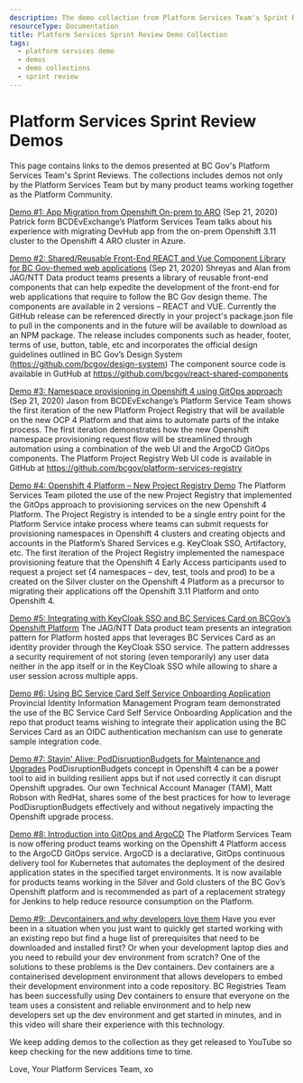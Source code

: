 ```yaml
---
description: The demo collection from Platform Services Team's Sprint Reviews.
resourceType: Documentation
title: Platform Services Sprint Review Demo Collection
tags:
  - platform services demo
  - demos
  - demo collections
  - sprint review
---
```


# Platform Services Sprint Review Demos

This page contains links to the demos presented at BC Gov's Platform Services Team's Sprint Reviews. The collections includes demos not only by the Platform Services Team but by many product teams working together as the Platform Community.


[Demo #1: App Migration from Openshift On-prem to ARO](https://www.youtube.com/watch?v=i-auqEUcR5U&t=1s) (Sep 21, 2020)
Patrick form BCDEvExchange’s Platform Services Team talks about his experience with migrating DevHub app from the on-prem Openshift 3.11 cluster to the Openshift 4 ARO cluster in Azure.

[Demo #2: Shared/Reusable Front-End REACT and Vue Component Library for BC Gov-themed web applications](https://www.youtube.com/watch?v=eFi5QJo2hgo&t=4s) (Sep 21, 2020)
Shreyas and Alan from JAG/NTT Data product teams presents a library of reusable front-end components that can help expedite the development of the front-end for web applications that require to follow the BC Gov design theme. The components are available in 2 versions – REACT and VUE. Currently the GitHub release can be referenced directly in your project's package.json file to pull in the components and in the future will be available to download as an NPM package. The release includes components such as header, footer, terms of use,  button, table, etc and incorporates the official design guidelines outlined in BC Gov’s Design System (https://github.com/bcgov/design-system)
The component source code is available in GutHub at https://github.com/bcgov/react-shared-components

[Demo #3: Namespace provisioning in Openshift 4 using GitOps approach](https://www.youtube.com/watch?v=5aSon_DVbRM&t=1s) (Sep 21, 2020)
Jason from BCDEvExchange’s Platform Service Team shows the first iteration of the new Platform Project Registry that will be available on the new OCP 4 Platform and that aims to automate parts of the intake process. The first iteration demonstrates how the new Openshift namespace provisioning request flow will be streamlined through automation using a combination of the web UI and the ArgoCD GitOps components.
The Platform Project Registry Web UI code is available in GitHub at https://github.com/bcgov/platform-services-registry

[Demo #4: Openshift 4 Platform – New Project Registry Demo](https://www.youtube.com/watch?v=HiHsd-Rg57E&t=1633s)
The Platform Services Team piloted the use of the new Project Registry that implemented the GitOps approach to provisioning services on the new Openshift 4 Platform. The Project Registry is intended to be a single entry point for the Platform Service intake process where teams can submit requests for provisioning namespaces in Openshift 4 clusters and creating objects and accounts in the Platform’s Shared Services e.g. KeyCloak SSO, Artifactory, etc. The first iteration of the Project Registry implemented the namespace provisioning feature that the Openshift 4 Early Access participants used to request a project set (4 namespaces – dev, test, tools and prod) to be a created on the Silver cluster on the Openshift 4 Platform as a precursor to migrating their applications off the Openshift 3.11 Platform and onto Openshift 4.

[Demo #5: Integrating with KeyCloak SSO and BC Services Card on BCGov’s Openshift Platform](https://www.youtube.com/watch?v=IGONgJkvwms)
The JAG/NTT Data product team presents an integration pattern for Platform hosted apps that leverages BC Services Card as an identity provider through the KeyCloak SSO service.
The pattern addresses a security requirement of not storing (even temporarily) any user data  neither in the app itself or in the KeyCloak SSO while allowing to share a user session across multiple apps.

[Demo #6: Using BC Service Card Self Service Onboarding Application](https://www.youtube.com/watch?v=H2tKvOQ8x4k)
Provincial Identity Information Management Program team demonstrated the use of the BC Service Card Self Service Onboarding Application and the repo that product teams wishing to integrate their application using the BC Services Card as an OIDC authentication mechanism can use to generate sample integration code.

[Demo #7: Stayin' Alive: PodDisruptionBudgets for Maintenance and Upgrades](https://www.youtube.com/watch?v=0AGZ5no6-yo)
PodDisruptionBudgets concept in Openshift 4 can be a power tool to aid in building resilient apps but if not used correctly it can disrupt Openshift upgrades. Our own Technical Account Manager (TAM), Matt Robson with RedHat, shares some of the best practices for how to leverage PodDisruptionBudgets effectively and without negatively impacting the Openshift upgrade process.

[Demo #8: Introduction into GitOps and ArgoCD](https://www.youtube.com/watch?v=-Tkqe0lRuE0)
The Platform Services Team is now offering product teams working on the Openshift 4 Platform access to the ArgoCD GitOps service. ArgoCD is a declarative, GitOps continuous delivery tool for Kubernetes that automates the deployment of the desired application states in the specified target environments. It is now available for products teams working in the Silver and Gold clusters of the BC Gov’s Openshift platform and is recommended as part of a replacement strategy for Jenkins to help reduce resource consumption on the Platform.

[Demo #9: .Devcontainers and why developers love them](https://www.youtube.com/watch?v=g3fvDQCEaK0)
Have you ever been in a situation when you just want to quickly get started working with an existing repo but find a huge list of prerequisites that need to be downloaded and installed first? Or when your development laptop  dies and you need to rebuild your dev environment from scratch? One of the solutions to these problems is the Dev containers. Dev containers are a containerised development environment that allows developers to embed their development environment into a code repository. BC Registries Team has been successfully using Dev containers to ensure that everyone on the team uses a consistent and reliable environment and to help new developers set up the dev environment and get started in minutes, and in this video will share their experience with this technology.


We keep adding demos to the collection as they get released to YouTube so keep checking for the new additions time to time.

Love, Your Platform Services Team, xo

